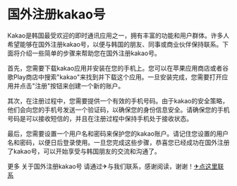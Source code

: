 # 国外注册kakao号

Kakao是韩国最受欢迎的即时通讯应用之一，拥有丰富的功能和用户群体。许多人希望能够在国外注册kakao号，以便与韩国的朋友、同事或商业伙伴保持联系。下面将介绍一些简单的步骤来帮助您在国外注册kakao号。

首先，您需要下载kakao应用并安装在您的手机上。您可以在苹果应用商店或者谷歌Play商店中搜索"kakao"来找到并下载这个应用。一旦安装完成，您需要打开应用并点击"注册"按钮来创建一个新的账户。

其次，在注册过程中，您需要提供一个有效的手机号码。由于kakao的安全策略，他们会向您的手机号发送一个验证码，以确保您的身份信息安全。请确保您的手机号码是可以接收短信的，并且在注册过程中保持手机处于接收状态。

最后，您需要设置一个用户名和密码来保护您的kakao账户。请记住您设置的用户名和密码，以便日后登录使用。一旦您完成这些步骤，恭喜您已经成功在国外注册了kakao号，可以开始享受与韩国朋友的交流和沟通了。

更多 关于国外注册kakao号 请通过✈与我们联系，感谢阅读，谢谢！[✈点这里联系](https://sms.k02.cc)